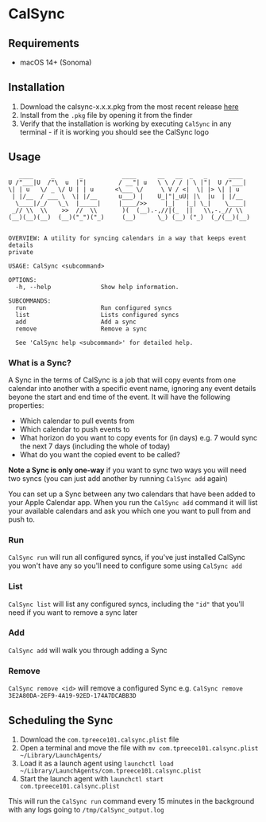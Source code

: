 # CalSync
## Requirements
* macOS 14+ (Sonoma)
## Installation
1. Download the calsync-x.x.x.pkg from the most recent release [here](https://github.com/TPreece101/CalSync/releases)
2. Install from the `.pkg` file by opening it from the finder
3. Verify that the installation is working by executing `CalSync` in any terminal - if it is working you should see the CalSync logo

## Usage
```
   ____     _       _           ____      __   __  _   _      ____
U /"___|U  /"\  u  |"|         / __"| u   \ \ / / | \ |"|  U /"___|
\| | u   \/ _ \/ U | | u      <\___ \/     \ V / <|  \| |> \| | u
 | |/__  / ___ \  \| |/__      u___) |    U_|"|_uU| |\  |u  | |/__
  \____|/_/   \_\  |_____|     |____/>>     |_|   |_| \_|    \____|
 _// \\  \\    >>  //  \\       )(  (__).-,//|(_  ||   \\,-._// \\
(__)(__)(__)  (__)("_")("_)     (__)      \_) (__) ("_)  (_/(__)(__)


OVERVIEW: A utility for syncing calendars in a way that keeps event details
private

USAGE: CalSync <subcommand>

OPTIONS:
  -h, --help              Show help information.

SUBCOMMANDS:
  run                     Run configured syncs
  list                    Lists configured syncs
  add                     Add a sync
  remove                  Remove a sync

  See 'CalSync help <subcommand>' for detailed help.
```
### What is a Sync?
A Sync in the terms of CalSync is a job that will copy events from one calendar into another with a specific event name, ignoring any event details beyone the start and end time of the event. It will have the following properties:
* Which calendar to pull events from
* Which calendar to push events to
* What horizon do you want to copy events for (in days) e.g. 7 would sync the next 7 days (including the whole of today)
* What do you want the copied event to be called?

**Note a Sync is only one-way** if you want to sync two ways you will need two syncs (you can just add another by running `CalSync add` again)

You can set up a Sync between any two calendars that have been added to your Apple Calendar app. When you run the `CalSync add` command it will list your available calendars and ask you which one you want to pull from and push to.
### Run
`CalSync run` will run all configured syncs, if you've just installed CalSync you won't have any so you'll need to configure some using `CalSync add`

### List
`CalSync list` will list any configured syncs, including the `"id"` that you'll need if you want to remove a sync later

### Add
`CalSync add` will walk you through adding a Sync

### Remove
`CalSync remove <id>` will remove a configured Sync e.g. `CalSync remove 3E2A80DA-2EF9-4A19-92ED-174A7DCABB3D`

## Scheduling the Sync
1. Download the `com.tpreece101.calsync.plist` file
2. Open a terminal and move the file with `mv com.tpreece101.calsync.plist ~/Library/LaunchAgents/`
3. Load it as a launch agent using `launchctl load ~/Library/LaunchAgents/com.tpreece101.calsync.plist`
4. Start the launch agent with `launchctl start com.tpreece101.calsync.plist`

This will run the `CalSync run` command every 15 minutes in the background with any logs going to `/tmp/CalSync_output.log`
